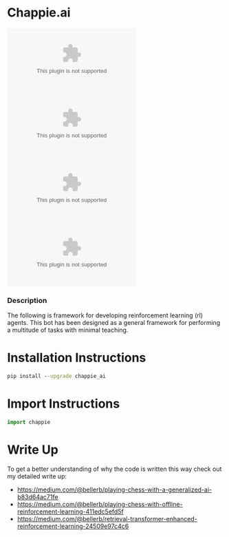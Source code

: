 # Chappie.ai

[![Languages](https://img.shields.io/github/languages/count/bellerb/chappie.ai?style=flat-square)](#)
[![Top Languages](https://img.shields.io/github/languages/top/bellerb/chappie.ai?style=flat-square)](#)
[![Total Lines](https://img.shields.io/tokei/lines/github/bellerb/chappie.ai)](#)
[![File Size](https://img.shields.io/github/languages/code-size/bellerb/chappie.ai)](#)

### Description

The following is framework for developing reinforcement learning (rl) agents. This bot has been designed as a general framework for performing a multitude of tasks with minimal teaching.

# Installation Instructions

```cmd
pip install --upgrade chappie_ai
```

# Import Instructions

```python
import chappie
```

# Write Up

To get a better understanding of why the code is written this way check out my detailed write up:

- https://medium.com/@bellerb/playing-chess-with-a-generalized-ai-b83d64ac71fe
- https://medium.com/@bellerb/playing-chess-with-offline-reinforcement-learning-411edc5efd5f
- https://medium.com/@bellerb/retrieval-transformer-enhanced-reinforcement-learning-24509e97c4c6
